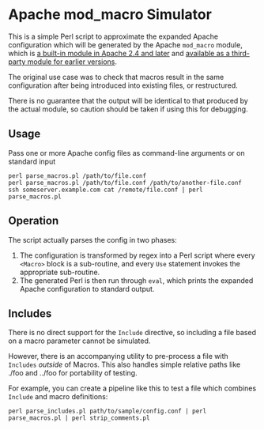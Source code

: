 # Apache mod_macro Simulator

This is a simple Perl script to approximate the expanded Apache configuration which will be generated by the Apache `mod_macro` module, which is [a built-in module in Apache 2.4 and later](http://httpd.apache.org/docs/current/mod/mod_macro.html) and [available as a third-party module for earlier versions](http://www.cri.ensmp.fr/~coelho/mod_macro/).

The original use case was to check that macros result in the same configuration after being introduced into existing files, or restructured. 

There is no guarantee that the output will be identical to that produced by the actual module, so caution should be taken if using this for debugging.

## Usage

Pass one or more Apache config files as command-line arguments or on standard input

```shell
perl parse_macros.pl /path/to/file.conf
perl parse_macros.pl /path/to/file.conf /path/to/another-file.conf
ssh someserver.example.com cat /remote/file.conf | perl parse_macros.pl
```

## Operation

The script actually parses the config in two phases:

1. The configuration is transformed by regex into a Perl script where every `<Macro>` block is a sub-routine, and every `Use` statement invokes the appropriate sub-routine.
2. The generated Perl is then run through `eval`, which prints the expanded Apache configuration to standard output.

## Includes

There is no direct support for the `Include` directive, so including a file based on a macro parameter cannot be simulated. 

However, there is an accompanying utility to pre-process a file with `Includes` *outside* of Macros.
  This also handles simple relative paths like ./foo and ../foo for portability of testing.

For example, you can create a pipeline like this to test a file which combines `Include` and macro definitions:

```shell
perl parse_includes.pl path/to/sample/config.conf | perl parse_macros.pl | perl strip_comments.pl
```